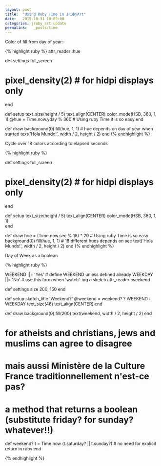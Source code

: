 ```yaml
---
layout: post
title:  "Using Ruby Time in JRubyArt"
date:   2015-10-31 10:09:00
categories: jruby_art update
permalink:   _posts/time
---
```


Color of fill from day of year:-

{% highlight ruby %}
attr_reader :hue

def settings
  full_screen
  # pixel_density(2) # for hidpi displays only
end

def setup
  text_size(height / 5)
  text_align(CENTER)
  color_mode(HSB, 360, 1, 1)
  @hue = Time.now.yday % 360 # Using ruby Time it is so easy
end

def draw
  background(0)
  fill(hue, 1, 1) # hue depends on day of year when started
  text('Hola Mundo!', width / 2, height / 2)
end
{% endhighlight %}

Cycle over 18 colors according to elapsed seconds

{% highlight ruby %}

def settings
  full_screen
  # pixel_density(2) # for hidpi displays only
end

def setup
  text_size(height / 5)
  text_align(CENTER)
  color_mode(HSB, 360, 1, 1)  
end

def draw
  hue = (Time.now.sec % 18) * 20 # Using ruby Time is so easy
  background(0)
  fill(hue, 1, 1) # 18 different hues depends on sec
  text('Hola Mundo!', width / 2, height / 2)
end
{% endhighlight %}

Day of Week as a boolean

{% highlight ruby %}

WEEKEND ||= 'Yes' # define WEEKEND unless defined already
WEEKDAY ||= 'No'  # use this form when 'watch'-ing a sketch
attr_reader :weekend

def settings
  size 200, 150
end

def setup
  sketch_title 'Weekend?'
  @weekend = weekend? ? WEEKEND : WEEKDAY
  text_size(48)
  text_align(CENTER)
end

def draw
  background(0)
  fill(200)
  text(weekend, width / 2, height / 2)
end

# for atheists and christians, jews and muslims can agree to disagree
# mais aussi Ministère de la Culture France traditionnellement n'est-ce pas?
# a method that returns a boolean (substitute friday? for sunday? whatever!!)
def weekend?
  t = Time.now
  (t.saturday? || t.sunday?) # no need for explicit return in ruby
end

{% endhighlight %}
